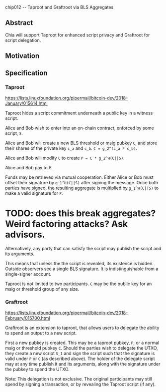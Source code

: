 chip012 -- Taproot and Graftroot via BLS Aggregates

## Abstract

Chia will support Taproot for enhanced script privacy and Graftroot for script delegation.

## Motivation


## Specification


### Taproot

https://lists.linuxfoundation.org/pipermail/bitcoin-dev/2018-January/015614.html

Taproot hides a script commitment underneath a public key in a witness script.

Alice and Bob wish to enter into an on-chain contract, enforced by some script, `S`.

Alice and Bob will create a new BLS threshold or msig pubkey `C`, and store their shares of the private key `c_a` and `c_b`. `C = g_2^(c_a * c_b)`.

Alice and Bob will modify `C` to create `P = C * g_2^H(C||S)`.

Alice and Bob pay to `P`.

Funds may be retrieved via mutual cooperation. Either Alice or Bob must offset their signature by `g_1^H(C||S)` after signing the message. Once both parties have signed, the resulting aggregate is multiplied by `g_1^H(C||S)` to make a valid signature for `P`.

# TODO: does this break aggregates? Weird factoring attacks? Ask advisors.

Alternatively, any party that can satisfy the script may publish the script and its arguments.

This means that unless the the script is revealed, its existence is hidden. Outside observers see a single BLS signature. It is indistinguishable from a single-signer account.

Taproot is not limited to two participants. `C` may be the public key for an msig or threshold group of any size.

### Graftroot

https://lists.linuxfoundation.org/pipermail/bitcoin-dev/2018-February/015700.html

Graftroot is an extension to taproot, that allows users to delegate the ability to spend an output to a new script.

First a new pubkey is created. This may be a taproot pubkey, `P`, or a normal msig or threshold pubkey `C`. Should the parties wish to delegate the UTXO, they create a new script `S_1` and sign the script such that the signature is valid under `P` or `C` (as described above). The holder of the delegate script may at any time publish it and its arguments, along with the signature under the pubkey to spend the UTXO.

Note: This delegation is not exclusive. The original participants may still spend by signing a transaction, or by revealing the Taproot script (if any).
